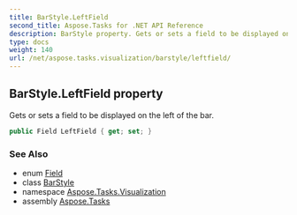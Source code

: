 ```yaml
---
title: BarStyle.LeftField
second_title: Aspose.Tasks for .NET API Reference
description: BarStyle property. Gets or sets a field to be displayed on the left of the bar
type: docs
weight: 140
url: /net/aspose.tasks.visualization/barstyle/leftfield/
---
```

## BarStyle.LeftField property

Gets or sets a field to be displayed on the left of the bar.

```csharp
public Field LeftField { get; set; }
```

### See Also

* enum [Field](../../../aspose.tasks/field/)
* class [BarStyle](../)
* namespace [Aspose.Tasks.Visualization](../../barstyle/)
* assembly [Aspose.Tasks](../../../)


